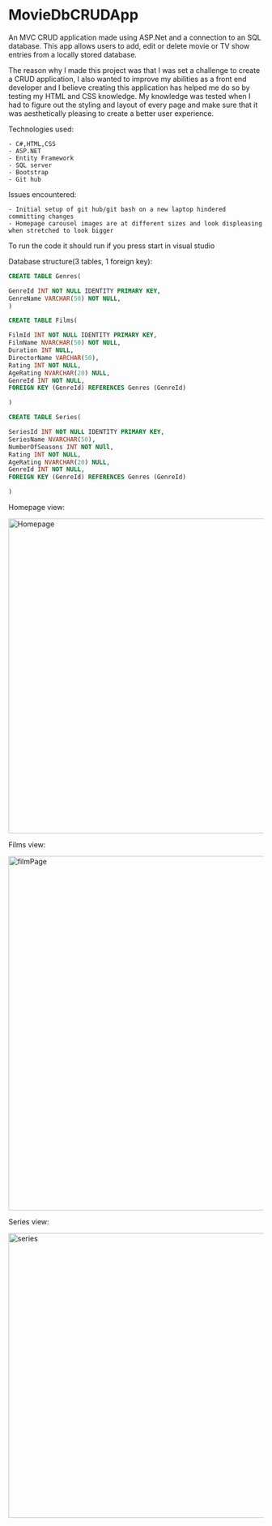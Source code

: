 # MovieDbCRUDApp

An MVC CRUD application made using ASP.Net and a connection to an SQL database. This app allows users to add, edit or delete movie or TV show entries from a locally stored database.

The reason why I made this project was that I was set a challenge to create a CRUD application, I also wanted to improve my abilities as a front end developer and I believe creating this application has helped me do so by testing my HTML and CSS knowledge. My knowledge was tested when I had to figure out the styling and layout of every page and make sure that it was aesthetically pleasing to create a better user experience.

 Technologies used:

    - C#,HTML,CSS
    - ASP.NET
    - Entity Framework
    - SQL server
    - Bootstrap
    - Git hub

Issues encountered:

    - Initial setup of git hub/git bash on a new laptop hindered committing changes
    - Homepage carousel images are at different sizes and look displeasing when stretched to look bigger

To run the code it should run if you press start in visual studio


Database structure(3 tables, 1 foreign key):

```sql
CREATE TABLE Genres(

GenreId INT NOT NULL IDENTITY PRIMARY KEY,
GenreName VARCHAR(50) NOT NULL,
)

CREATE TABLE Films(

FilmId INT NOT NULL IDENTITY PRIMARY KEY,
FilmName NVARCHAR(50) NOT NULL,
Duration INT NULL,
DirectorName VARCHAR(50),
Rating INT NOT NULL,
AgeRating NVARCHAR(20) NULL,
GenreId INT NOT NULL,
FOREIGN KEY (GenreId) REFERENCES Genres (GenreId)

)

CREATE TABLE Series(

SeriesId INT NOT NULL IDENTITY PRIMARY KEY,
SeriesName NVARCHAR(50),
NumberOfSeasons INT NOT NUll,
Rating INT NOT NULL,
AgeRating NVARCHAR(20) NULL,
GenreId INT NOT NULL,
FOREIGN KEY (GenreId) REFERENCES Genres (GenreId)

)

```
Homepage view:



<img width="621" alt="Homepage" src="https://user-images.githubusercontent.com/57000810/72523187-2d354f00-3857-11ea-8203-1dc9b4fec3d7.PNG">




Films view:



<img width="699" alt="filmPage" src="https://user-images.githubusercontent.com/57000810/72523349-7f767000-3857-11ea-960a-35f2ec77580b.PNG">


Series view:


<img width="562" alt="series" src="https://user-images.githubusercontent.com/57000810/72523474-c7959280-3857-11ea-8441-a6ec7ffe8197.PNG">



